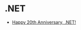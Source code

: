 # .NET

- [Happy 20th Anniversary, .NET!](https://devblogs.microsoft.com/dotnet/happy-20th-anniversary-net/)

